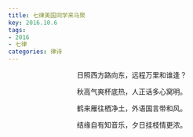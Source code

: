 ```yaml
---
title: 七律美国同学来马聚
key: 2016.10.6
tags: 
- 2016
- 七律
categories: 律诗
---
```


<p align="center">日照西方路向东，远程万里和谁逢？
</p>
<p align="center">秋高气爽杯底热，人正话多心窝明。
</p>
<p align="center">鹤来雁往栖净土，外语国言带和风。
</p>
<p align="center">结缘自有知音乐，夕日挂枝情更浓。
</p>

